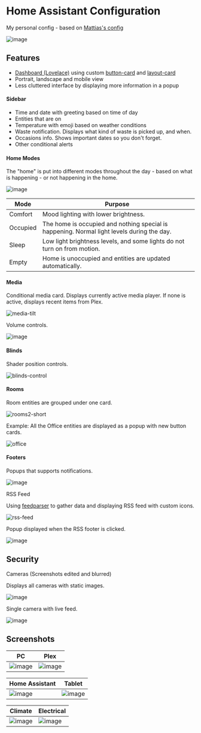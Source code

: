 # Home Assistant Configuration
My personal config - based on [Mattias's config](https://github.com/matt8707/hass-config)


![image](https://user-images.githubusercontent.com/93126880/187745637-cb682c44-f131-493d-945b-cee3a064f1ea.png)


## Features

* [Dashboard (Lovelace)](https://www.home-assistant.io/lovelace/) using custom [button-card](https://github.com/custom-cards/button-card) and [layout-card](https://github.com/thomasloven/lovelace-layout-card)
* Portrait, landscape and mobile view
* Less cluttered interface by displaying more information in a popup

#### Sidebar

* Time and date with greeting based on time of day
* Entities that are on
* Temperature with emoji based on weather conditions
* Waste notification. Displays what kind of waste is picked up, and when.
* Occasions info. Shows important dates so you don't forget.
* Other conditional alerts

#### Home Modes

The "home" is put into different modes throughout the day - based on what is happening - or not happening in the home.

![image](https://user-images.githubusercontent.com/93126880/187847146-6289ec27-e0dd-427d-bd6e-2243af6035e2.png)

Mode | Purpose
--- | ---
Comfort | Mood lighting with lower brightness.
Occupied | The home is occupied and nothing special is happening. Normal light levels during the day.
Sleep | Low light brightness levels, and some lights do not turn on from motion.
Empty | Home is unoccupied and entities are updated automatically.

#### Media

Conditional media card. Displays currently active media player. If none is active, displays recent items from Plex.

![media-tilt](https://user-images.githubusercontent.com/93126880/187746806-00f313c0-fbc9-4904-882f-1ecf25f144b7.gif)

Volume controls.

![image](https://user-images.githubusercontent.com/93126880/187842555-1fc1cdb0-3374-4ee3-afb8-d8e616404404.png)



#### Blinds

Shader position controls.

![blinds-control](https://user-images.githubusercontent.com/93126880/187845173-4da0fdb6-bb24-4528-8b2e-3b738a38b60a.gif)


#### Rooms

Room entities are grouped under one card.

![rooms2-short](https://user-images.githubusercontent.com/93126880/187751467-eb873846-452c-4334-acda-2f9a05e6d7ba.gif)

Example: All the Office entities are displayed as a popup with new button cards.

![office](https://user-images.githubusercontent.com/93126880/187751207-17268f49-a907-4b35-93ea-35258e6d93eb.gif)


#### Footers

Popups that supports notifications.

![image](https://user-images.githubusercontent.com/93126880/187744558-fc281be5-af49-4433-976f-ce3af5bd7b0d.png)

RSS Feed

Using [feedparser](https://github.com/custom-components/feedparser) to gather data and displaying RSS feed with custom icons.

![rss-feed](https://user-images.githubusercontent.com/93126880/187744661-00a74549-344d-466e-98e1-6982ed8e24dc.gif)


Popup displayed when the RSS footer is clicked.

![image](https://user-images.githubusercontent.com/93126880/187751839-4a3b5f65-8a5f-4bf8-92eb-0ff0ec3fba01.png)

## Security

Cameras (Screenshots edited and blurred)

Displays all cameras with static images.

![image](https://user-images.githubusercontent.com/93126880/187850422-c4ada612-e49e-42ab-a41c-9624eab84708.png)

Single camera with live feed.

![image](https://user-images.githubusercontent.com/93126880/187850626-22dd6c35-4919-4d12-acc3-d154f492434b.png)


## Screenshots

| PC | Plex |
| --- | --- |
| ![image](https://user-images.githubusercontent.com/93126880/187849501-16c440c1-dbdb-49c0-ab6a-e8554dbd5d7b.png) | ![image](https://user-images.githubusercontent.com/93126880/187849560-74835322-65e7-49f2-9699-9714372aa02b.png) |

| Home Assistant | Tablet |
| --- | --- |
| ![image](https://user-images.githubusercontent.com/93126880/187849727-56a42be2-40e4-4055-9e51-931e7264fc7c.png) | ![image](https://user-images.githubusercontent.com/93126880/187849789-7001698c-1e5d-4a31-9c44-4f53833ee6f6.png) |

| Climate | Electrical |
| --- | --- |
| ![image](https://user-images.githubusercontent.com/93126880/187849936-98bba209-2aa5-4aef-9640-08688a58970e.png) | ![image](https://user-images.githubusercontent.com/93126880/187849966-bb4b5cdb-bcbb-4b33-bd05-d0225a4c0ba1.png) |
